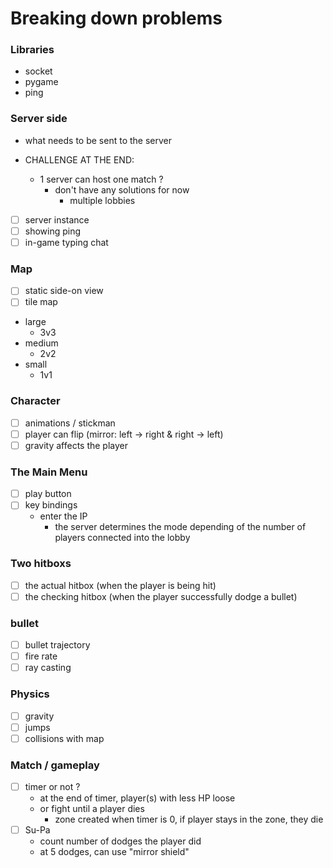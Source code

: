 
# Breaking down problems

### Libraries

- socket
- pygame
- ping

### Server side

- what needs to be sent to the server

- CHALLENGE AT THE END:
    - 1 server can host one match ?
        - don't have any solutions for now
            - multiple lobbies

- [ ] server instance
- [ ] showing ping
- [ ] in-game typing chat

### Map

- [ ] static side-on view
- [ ] tile map

- large
    - 3v3
- medium
    - 2v2
- small
    - 1v1

### Character

- [ ] animations / stickman
- [ ] player can flip (mirror: left -> right & right -> left)
- [ ] gravity affects the player

### The Main Menu

- [ ] play button
- [ ] key bindings
    - enter the IP
        - the server determines the mode depending of the number of players connected into the lobby

### Two hitboxs

- [ ] the actual hitbox (when the player is being hit)
- [ ] the checking hitbox (when the player successfully dodge a bullet)

### bullet

- [ ] bullet trajectory
- [ ] fire rate
- [ ] ray casting

### Physics

- [ ] gravity
- [ ] jumps
- [ ] collisions with map

### Match / gameplay

- [ ] timer or not ?
    - at the end of timer, player(s) with less HP loose
    - or fight until a player dies
        - zone created when timer is 0, if player stays in the zone, they die
- [ ] Su-Pa
    - count number of dodges the player did
    - at 5 dodges, can use "mirror shield"

